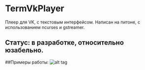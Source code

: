 # TermVkPlayer
Плеер для VK, с текстовым интерфейсом. Написан на питоне, с использованием ncurses и gstreamer.

## Статус: в разработке, относительно юзабельно.


##Примеры работы:
![alt tag](https://pp.vk.me/c621428/v621428865/d840/LtmWFykovi0.jpg)
